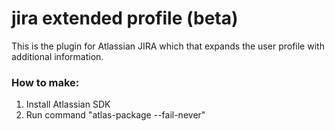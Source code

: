# jira extended profile (beta)
This is the plugin for Atlassian JIRA which that expands the user profile with additional information.

### How to make:
1. Install Atlassian SDK
2. Run command "atlas-package --fail-never"

